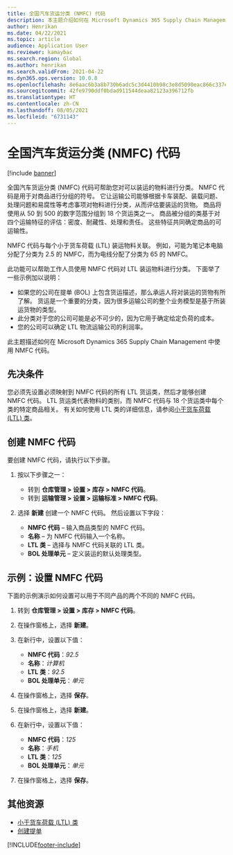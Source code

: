 ```yaml
---
title: 全国汽车货运分类 (NMFC) 代码
description: 本主题介绍如何在 Microsoft Dynamics 365 Supply Chain Management 中使用全国汽车货运分类 (NMFC) 代码
author: Henrikan
ms.date: 04/22/2021
ms.topic: article
audience: Application User
ms.reviewer: kamaybac
ms.search.region: Global
ms.author: henrikan
ms.search.validFrom: 2021-04-22
ms.dyn365.ops.version: 10.0.8
ms.openlocfilehash: 8e6aac6b3a8b730b6adc5c3d4410b98c3e8d5090eac866c337ed1d03409ba765
ms.sourcegitcommit: 42fe9790ddf0bdad911544deaa82123a396712fb
ms.translationtype: HT
ms.contentlocale: zh-CN
ms.lasthandoff: 08/05/2021
ms.locfileid: "6731143"
---
```

# <a name="national-motor-freight-classification-nmfc-codes"></a>全国汽车货运分类 (NMFC) 代码

[!include [banner](../includes/banner.md)]

全国汽车货运分类 (NMFC) 代码可帮助您对可以装运的物料进行分类。 NMFC 代码是用于对商品进行分组的符号。 它让运输公司能够根据卡车装配、装载问题、处理问题和易腐性等考虑事项对物料进行分类，从而评估要装运的货物。 商品将使用从 50 到 500 的数字范围分组到 18 个货运类之一。 商品被分组的类基于对四个运输特征的评估：密度、耐藏性、处理和责任。 这些特征共同确定商品的可运输性。

NMFC 代码与每个小于货车荷载 (LTL) 装运物料关联。 例如，可能为笔记本电脑分配了分类为 2.5 的 NMFC，而为电线分配了分类为 65 的 NMFC。

此功能可以帮助工作人员使用 NMFC 代码对 LTL 装运物料进行分类。 下面举了一些示例加以说明：

- 如果您的公司在提单 (BOL) 上包含货运描述，那么承运人将对装运的货物有所了解。 货运是一个重要的分类，因为很多运输公司的整个业务模型是基于所装运货物的类型。
- 此分类对于您的公司可能是必不可少的，因为它用于确定给定负荷的成本。
- 您的公司可以确定 LTL 物流运输公司的利润率。

此主题描述如何在 Microsoft Dynamics 365 Supply Chain Management 中使用 NMFC 代码。

## <a name="prerequisites"></a>先决条件

您必须先设置必须映射到 NMFC 代码的所有 LTL 货运类，然后才能够创建 NMFC 代码。 LTL 货运类代表物料的类别，而 NMFC 代码与 18 个货运类中每个类的特定商品相关。 有关如何使用 LTL 类的详细信息，请参阅[小于货车荷载 (LTL) 类](ltl-class.md)。

## <a name="create-an-nmfc-code"></a>创建 NMFC 代码

要创建 NMFC 代码，请执行以下步骤。

1. 按以下步骤之一：

    - 转到 **仓库管理 \> 设置 \> 库存 \> NMFC 代码**。
    - 转到 **运输管理 \> 设置 \> 运输标准 \> NMFC 代码**。

1. 选择 **新建** 创建一个 NMFC 代码。 然后设置以下字段：

    - **NMFC 代码** – 输入商品类型的 NMFC 代码。
    - **名称** – 为 NMFC 代码输入一个名称。
    - **LTL 类** – 选择与 NMFC 代码关联的 LTL 类。
    - **BOL 处理单元** – 定义装运的默认处理类型。

## <a name="example-set-up-nmfc-codes"></a>示例：设置 NMFC 代码

下面的示例演示如何设置可以用于不同产品的两个不同的 NMFC 代码。

1. 转到 **仓库管理 \> 设置 \> 库存 \> NMFC 代码**。
1. 在操作窗格上，选择 **新建**。
1. 在新行中，设置以下值：

    - **NMFC 代码**：*92.5*
    - **名称**：*计算机*
    - **LTL 类**：*92.5*
    - **BOL 处理单元**：*单元*

1. 在操作窗格上，选择 **保存**。
1. 在操作窗格上，选择 **新建**。
1. 在新行中，设置以下值：

    - **NMFC 代码**：*125*
    - **名称**：*手机*
    - **LTL 类**：*125*
    - **BOL 处理单元**：*单元*

1. 在操作窗格上，选择 **保存**。

## <a name="additional-resources"></a>其他资源

- [小于货车荷载 (LTL) 类](ltl-class.md)
- [创建提单](create-bill-of-lading.md)

[!INCLUDE[footer-include](../../includes/footer-banner.md)]
